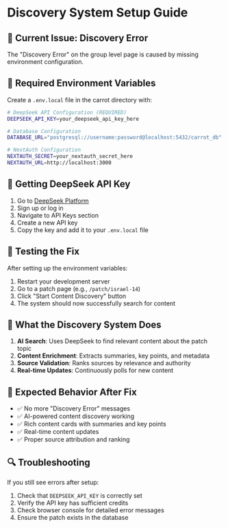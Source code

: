 # Discovery System Setup Guide

## 🚨 Current Issue: Discovery Error

The "Discovery Error" on the group level page is caused by missing environment configuration.

## 🔧 Required Environment Variables

Create a `.env.local` file in the carrot directory with:

```bash
# DeepSeek API Configuration (REQUIRED)
DEEPSEEK_API_KEY=your_deepseek_api_key_here

# Database Configuration
DATABASE_URL="postgresql://username:password@localhost:5432/carrot_db"

# NextAuth Configuration
NEXTAUTH_SECRET=your_nextauth_secret_here
NEXTAUTH_URL=http://localhost:3000
```

## 🔑 Getting DeepSeek API Key

1. Go to [DeepSeek Platform](https://platform.deepseek.com/)
2. Sign up or log in
3. Navigate to API Keys section
4. Create a new API key
5. Copy the key and add it to your `.env.local` file

## 🧪 Testing the Fix

After setting up the environment variables:

1. Restart your development server
2. Go to a patch page (e.g., `/patch/israel-14`)
3. Click "Start Content Discovery" button
4. The system should now successfully search for content

## 🔄 What the Discovery System Does

1. **AI Search**: Uses DeepSeek to find relevant content about the patch topic
2. **Content Enrichment**: Extracts summaries, key points, and metadata
3. **Source Validation**: Ranks sources by relevance and authority
4. **Real-time Updates**: Continuously polls for new content

## 🚀 Expected Behavior After Fix

- ✅ No more "Discovery Error" messages
- ✅ AI-powered content discovery working
- ✅ Rich content cards with summaries and key points
- ✅ Real-time content updates
- ✅ Proper source attribution and ranking

## 🔍 Troubleshooting

If you still see errors after setup:

1. Check that `DEEPSEEK_API_KEY` is correctly set
2. Verify the API key has sufficient credits
3. Check browser console for detailed error messages
4. Ensure the patch exists in the database
